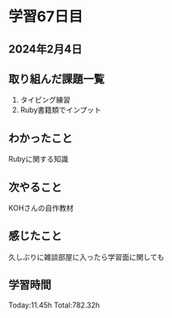 # 学習67日目
## 2024年2月4日
## 取り組んだ課題一覧
1. タイピング練習
5. Ruby書籍類でインプット
## わかったこと
Rubyに関する知識
## 次やること
KOHさんの自作教材
## 感じたこと
久しぶりに雑談部屋に入ったら学習面に関しても
## 学習時間
 Today:11.45h
 Total:782.32h
